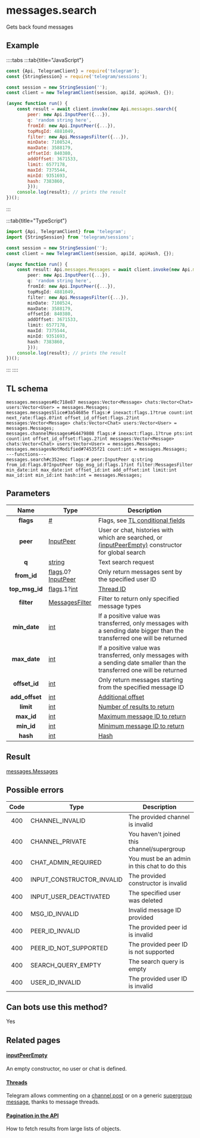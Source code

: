 # messages.search

Gets back found messages

## Example

::::tabs
:::tab{title="JavaScript"}

```js
const {Api, TelegramClient} = require('telegram');
const {StringSession} = require('telegram/sessions');

const session = new StringSession('');
const client = new TelegramClient(session, apiId, apiHash, {});

(async function run() {
    const result = await client.invoke(new Api.messages.search({
		peer: new Api.InputPeer({...}),
		q: 'random string here',
		fromId: new Api.InputPeer({...}),
		topMsgId: 4881049,
		filter: new Api.MessagesFilter({...}),
		minDate: 7108524,
		maxDate: 3588179,
		offsetId: 840380,
		addOffset: 3671533,
		limit: 6577178,
		maxId: 7375544,
		minId: 9351693,
		hash: 7383860,
		}));
    console.log(result); // prints the result
})();

```

:::

:::tab{title="TypeScript"}

```ts
import {Api, TelegramClient} from 'telegram';
import {StringSession} from 'telegram/sessions';

const session = new StringSession('');
const client = new TelegramClient(session, apiId, apiHash, {});

(async function run() {
    const result: Api.messages.Messages = await client.invoke(new Api.messages.search({
		peer: new Api.InputPeer({...}),
		q: 'random string here',
		fromId: new Api.InputPeer({...}),
		topMsgId: 4881049,
		filter: new Api.MessagesFilter({...}),
		minDate: 7108524,
		maxDate: 3588179,
		offsetId: 840380,
		addOffset: 3671533,
		limit: 6577178,
		maxId: 7375544,
		minId: 9351693,
		hash: 7383860,
		}));
    console.log(result); // prints the result
})();

```

:::
::::

## TL schema

```
messages.messages#8c718e87 messages:Vector<Message> chats:Vector<Chat> users:Vector<User> = messages.Messages;
messages.messagesSlice#3a54685e flags:# inexact:flags.1?true count:int next_rate:flags.0?int offset_id_offset:flags.2?int messages:Vector<Message> chats:Vector<Chat> users:Vector<User> = messages.Messages;
messages.channelMessages#64479808 flags:# inexact:flags.1?true pts:int count:int offset_id_offset:flags.2?int messages:Vector<Message> chats:Vector<Chat> users:Vector<User> = messages.Messages;
messages.messagesNotModified#74535f21 count:int = messages.Messages;
---functions---
messages.search#c352eec flags:# peer:InputPeer q:string from_id:flags.0?InputPeer top_msg_id:flags.1?int filter:MessagesFilter min_date:int max_date:int offset_id:int add_offset:int limit:int max_id:int min_id:int hash:int = messages.Messages;
```

## Parameters

|      Name      | Type                                                                                                                                 | Description                                                                                                                                                |
| :------------: | ------------------------------------------------------------------------------------------------------------------------------------ | ---------------------------------------------------------------------------------------------------------------------------------------------------------- |
|   **flags**    | [#](https://core.telegram.org/type/%23)                                                                                              | Flags, see [TL conditional fields](https://core.telegram.org/mtproto/TL-combinators#conditional-fields)                                                    |
|    **peer**    | [InputPeer](https://core.telegram.org/type/InputPeer)                                                                                | User or chat, histories with which are searched, or [(inputPeerEmpty)](https://core.telegram.org/constructor/inputPeerEmpty) constructor for global search |
|     **q**      | [string](https://core.telegram.org/type/string)                                                                                      | Text search request                                                                                                                                        |
|  **from_id**   | [flags](https://core.telegram.org/mtproto/TL-combinators#conditional-fields).0?[InputPeer](https://core.telegram.org/type/InputPeer) | Only return messages sent by the specified user ID                                                                                                         |
| **top_msg_id** | [flags](https://core.telegram.org/mtproto/TL-combinators#conditional-fields).1?[int](https://core.telegram.org/type/int)             | [Thread ID](https://core.telegram.org/api/threads)                                                                                                         |
|   **filter**   | [MessagesFilter](https://core.telegram.org/type/MessagesFilter)                                                                      | Filter to return only specified message types                                                                                                              |
|  **min_date**  | [int](https://core.telegram.org/type/int)                                                                                            | If a positive value was transferred, only messages with a sending date bigger than the transferred one will be returned                                    |
|  **max_date**  | [int](https://core.telegram.org/type/int)                                                                                            | If a positive value was transferred, only messages with a sending date smaller than the transferred one will be returned                                   |
| **offset_id**  | [int](https://core.telegram.org/type/int)                                                                                            | Only return messages starting from the specified message ID                                                                                                |
| **add_offset** | [int](https://core.telegram.org/type/int)                                                                                            | [Additional offset](https://core.telegram.org/api/offsets)                                                                                                 |
|   **limit**    | [int](https://core.telegram.org/type/int)                                                                                            | [Number of results to return](https://core.telegram.org/api/offsets)                                                                                       |
|   **max_id**   | [int](https://core.telegram.org/type/int)                                                                                            | [Maximum message ID to return](https://core.telegram.org/api/offsets)                                                                                      |
|   **min_id**   | [int](https://core.telegram.org/type/int)                                                                                            | [Minimum message ID to return](https://core.telegram.org/api/offsets)                                                                                      |
|    **hash**    | [int](https://core.telegram.org/type/int)                                                                                            | [Hash](https://core.telegram.org/api/offsets)                                                                                                              |

## Result

[messages.Messages](https://core.telegram.org/type/messages.Messages)

## Possible errors

| Code | Type                      | Description                                  |
| :--: | ------------------------- | -------------------------------------------- |
| 400  | CHANNEL_INVALID           | The provided channel is invalid              |
| 400  | CHANNEL_PRIVATE           | You haven't joined this channel/supergroup   |
| 400  | CHAT_ADMIN_REQUIRED       | You must be an admin in this chat to do this |
| 400  | INPUT_CONSTRUCTOR_INVALID | The provided constructor is invalid          |
| 400  | INPUT_USER_DEACTIVATED    | The specified user was deleted               |
| 400  | MSG_ID_INVALID            | Invalid message ID provided                  |
| 400  | PEER_ID_INVALID           | The provided peer id is invalid              |
| 400  | PEER_ID_NOT_SUPPORTED     | The provided peer ID is not supported        |
| 400  | SEARCH_QUERY_EMPTY        | The search query is empty                    |
| 400  | USER_ID_INVALID           | The provided user ID is invalid              |

## Can bots use this method?

Yes

## Related pages

#### [inputPeerEmpty](https://core.telegram.org/constructor/inputPeerEmpty)

An empty constructor, no user or chat is defined.

#### [Threads](https://core.telegram.org/api/threads)

Telegram allows commenting on a [channel post](https://core.telegram.org/api/channel) or on a generic [supergroup message](https://core.telegram.org/api/channel), thanks to message threads.

#### [Pagination in the API](https://core.telegram.org/api/offsets)

How to fetch results from large lists of objects.
